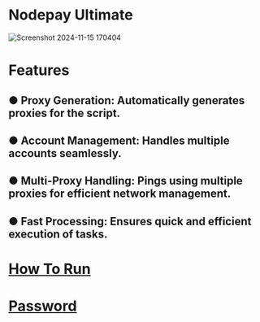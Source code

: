 # Nodepay Ultimate

![Screenshot 2024-11-15 170404](https://github.com/user-attachments/assets/9d8f6d8c-91f0-4f7c-8981-6ab947e78876)

# Features

## ● **Proxy Generation**: Automatically generates proxies for the script.
## ● **Account Management**: Handles multiple accounts seamlessly.
## ● **Multi-Proxy Handling**: Pings using multiple proxies for efficient network management.
## ● **Fast Processing**: Ensures quick and efficient execution of tasks.

# [How To Run](https://t.me/meowdrophunt)
# [Password](https://t.me/meowdrophunt)
